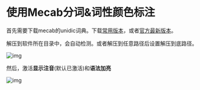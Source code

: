 # 使用Mecab分词&词性颜色标注

首先需要下载mecab的unidic词典。下载[常用版本](https://clrd.ninjal.ac.jp/unidic_archive/cwj/2.1.2/unidic-mecab-2.1.2_bin.zip)，或者[官方最新版本](https://clrd.ninjal.ac.jp/unidic/)。

解压到软件所在目录中，会自动检测。或者解压到任意路径后设置解压到底路径。

![img](https://image.lunatranslator.org/zh/mecab.png)

然后，激活**显示注音**(默认已激活)和**语法加亮**

![img](https://image.lunatranslator.org/zh/fenci.png)

